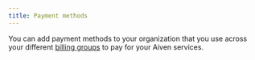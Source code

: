 ```yaml
---
title: Payment methods
---
```


You can add payment methods to your organization that you use across your different [billing groups](/docs/platform/concepts/billing-groups) to pay for your Aiven services.
